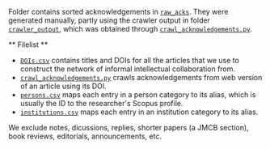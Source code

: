 Folder contains sorted acknowledgements in [`raw_acks`](raw_acks).  They were generated manually, partly using the crawler output in folder [`crawler_output`](crawler_output), which was obtained through [`crawl_acknowledgements.py`](crawl_acknowledgements.py).

** Filelist **
* [`DOIs.csv`](DOIs.csv) contains titles and DOIs for all the articles that we use to construct the network of informal intellectual collaboration from.
* [`crawl_acknowledgements.py`](crawl_acknowledgements.py) crawls acknowledgements from web version of an article using its DOI.
* [`persons.csv`](persons.csv) maps each entry in a person category to its alias, which is usually the ID to the researcher's Scopus profile.
* [`institutions.csv`](institutions.csv) maps each entry in an institution category to its alias.

We exclude notes, dicussions, replies, shorter papers (a JMCB section), book reviews, editorials, announcements, etc.
